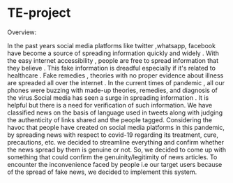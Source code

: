 # TE-project
Overview: 

In the past years social media platforms like twitter ,whatsapp, facebook have become a source of spreading information quickly and widely . With the easy internet accessibility , people are free to spread information that they believe . This fake information is dreadful especially if it's related to healthcare . Fake remedies , theories with no proper evidence about illness are spreaded all over the internet . In the current times of pandemic , all our phones were buzzing with made-up theories, remedies, and diagnosis of the virus.Social media has seen a surge in spreading information . It is helpful but there is a need for verification of such information. We have classified news on the basis of language used in tweets along with judging the authenticity of links shared and the people tagged.
Considering the havoc that people have created on social media platforms in this pandemic, by spreading news with respect to covid-19 regarding its treatment, cure, precautions, etc. we decided to streamline everything and confirm whether the news spread by them is genuine or not. So, we decided to come up with something that could confirm the genuinity/legitimity of news articles. To encounter the inconvenience faced by people i.e our target users because of the spread of fake news, we decided to implement this system.
